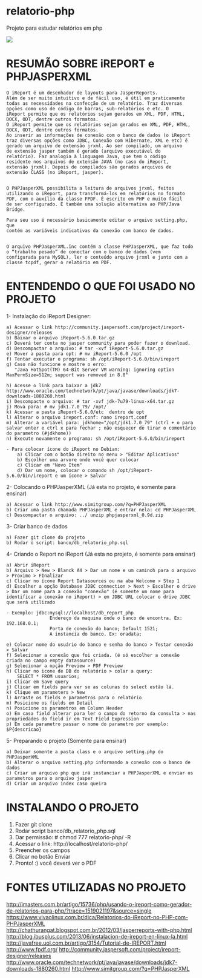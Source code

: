# relatorio-php
Projeto para estudar relatórios em php

<img src="relatorio-php/docs/images/splash.png">


# RESUMÃO SOBRE iREPORT e PHPJASPERXML

    O iReport é um desenhador de layouts para JasperReports.
    Além de ser muito intuitivo e de fácil uso, é útil em praticamente
    todas as necessidades na confecção de um relatório. Traz diversas
    opções como uso de código de barras, sub-relatórios e etc. O
    iReport permite que os relatórios sejam gerados em XML, PDF, HTML,
    DOCX, ODT, dentre outros formatos.  
    O iReport permite que os relatórios sejam gerados em XML, PDF, HTML,
    DOCX, ODT, dentre outros formatos.
    Ao inserir as informações de conexão com o banco de dados (o iReport
    traz diversas opções como JDBC, Conexão com Hibernate, XML e etc) é gerado um arquivo de extensão jrxml. Ao ser compilado, um arquivo
    de extensão jasper também é gerado (arquivo executável do
    relatório). Faz analogia à linguagem Java, que tem o código
    residente nos arquivos de extensão JAVA (no caso do iReport,
    extensão jrxml). Depois de compilados são gerados arquivos de
    extensão CLASS (no iReport, jasper).

    
    O PHPJasperXML possibilita a leitura de arquivos jrxml, feitos
    utilizando o iReport, para transformá-los em relatórios no formato
    PDF, com o auxílio da classe FPDF. É escrito em PHP e muito fácil
    de ser configurado. É também uma solução alternativa ao PHP/Java
    Bridge.

    Para seu uso é necessário basicamente editar o arquivo setting.php, que
    contém as variáveis indicativas da conexão com banco de dados.


    O arquivo PHPJasperXML.inc contém a classe PHPJasperXML, que faz todo
    o “trabalho pesado” de conectar com o banco de dados (vem
    configurada para MySQL), ler o conteúdo arquivo jrxml e junto com a
    classe tcpdf, gerar o relatório em PDF.

    


# ENTENDENDO O QUE FOI USADO NO PROJETO

1- Instalação do iReport Designer:

    a) Acessar o link http://community.jaspersoft.com/project/ireport-designer/releases 
    b) Baixar o arquivo iReport-5.6.0.tar.gz
    c) Deverá ter conta no jasper community para poder fazer o download. 
    d) Descompactar o arquivo: # tar -xvf iReport-5.6.0.tar.gz
    e) Mover a pasta para opt: # mv iReport-5.6.0 /opt
    f) Tentar executar o programa: sh /opt/iReport-5.6.0/bin/ireport
    g) Caso não funcione e mostre o erro:
       "Java HotSpot(TM) 64-Bit Server VM warning: ignoring option MaxPermSize=512m; support was removed in 8.0"
        
    h) Acesse o link para baixar a jdk7 http://www.oracle.com/technetwork/pt/java/javase/downloads/jdk7-downloads-1880260.html 
    i) Descompacte o arquivo: # tar -xvf jdk-7u79-linux-x64.tar.gz
    j) Mova para: # mv jdk1.7.0_79/ /opt/
    k) Acessar a pasta iReport-5.6.0/etc  dentro de opt
    l) Alterar o arquivo ireport.conf: nano ireport.conf
    m) Alterar a variável para: jdkhome="/opt/jdk1.7.0_79" (ctrl + o para salvar enter e ctrl x para fechar ; não esquecer de tirar o comentário do parametro (#jdkhome))
    n) Execute novamente o programa: sh /opt/iReport-5.6.0/bin/ireport
    
    - Para colocar ícone do iReport no Debian: 
        a) Clicar com o botão direito no menu > "Editar Aplicativos" 
        b) Escolher uma arvore onde você quer colocar
        c) Clicar em "Novo Item"
        d) Dar um nome, colocar o comando sh /opt/iReport-5.6.0/bin/ireport e um ícone > Salvar


2- Colocando o PHPJasperXML (Já esta no projeto, é somente para ensinar)
    
    a) Acessar o link http://www.simitgroup.com/?q=PHPJasperXML
    b) Criar uma pasta chamada PHPJasperXML e entrar nela: cd PHPJasperXML
    c) Descompactar o arquivo: ../ unzip phpjasperxml_0.9d.zip



3- Criar banco de dados 

    a) Fazer git clone do projeto 
    b) Rodar o script: banco/db_relatorio_php.sql


4- Criando o Report no iReport (Já esta no projeto, é somente para ensinar)

    a) Abrir iReport
    b) Arquivo > New > Blanck A4 > Dar um nome e um caminoh para o arquivo > Proximo > FInalizar
    c) Clicar no ícone Report Datasources ou na aba Welcome > Step 1
    d) Escolher a opção Database JDBC connection > Next > Escolher o drive > Dar um nome para a conexão "conexão" (é somente um nome para identificar a conexão no iReport) > em JDBC URL colocar o drive JDBC que será utilizado
        
    - Exemplo: jdbc:mysql://localhost/db_report_php
                    Endereço da maquina onde o banco de encontra. Ex: 192.168.0.1;
                    Porta de conexão do banco; Default 1521;
                    A instancia do banco. Ex: oradata;

    e) Colocar nome do usuário do banco e senha do banco > Testar conexão > Salvar
    f) Selecionar a conexão que foi criada. (é só escolher a conexão criada no campo empty datasource)
    g) Selecionar a opção Preview > PDF Preview
    h) Clicar no icone de DB do relatório > colar a query:
        SELECT * FROM usuarios;
    i) Clicar em Save query
    j) Clicar em fields para ver se as colunas do select estão lá.
    k) Clique em parameters > New
    l) Arraste os fields e parametros para o relatório
    m) Posicione os fields em Detail
    n) Posicione os parametros em Column Header
    o) Em casa field alterar para ler o campo do retorno da consulta > nas propriedades do field ir em Text Field Expression
    p) Em cada parametro passar o nome do parametro por exemplo: $P{descricao}



5- Preparando o projeto (Somente para ensinar)

    a) Deixar somente a pasta class e o arquivo setting.php do PHPJasperXML
    b) Alterar o arquivo setting.php informando a conexão com o banco de dados
    c) Criar um arquivo php que irá instanciar a PHPJasperXML e enviar os parametros para o arquivo jasper
    d) Criar um arquivo index caso queira


# INSTALANDO O PROJETO

1) Fazer git clone 
2) Rodar script  banco/db_relatorio_php.sql
3) Dar permissão: # chmod 777 relatorio-php/ -R
4) Acessar o link: http://localhost/relatorio-php/
5) Preencher os campos 
6) Clicar no botão Enviar
7) Pronto! :) você deverá ver o PDF



# FONTES UTILIZADAS NO PROJETO

http://imasters.com.br/artigo/15736/php/usando-o-ireport-como-gerador-de-relatorios-para-php/?trace=1519021197&source=single
https://www.vivaolinux.com.br/dica/Relatorios-do-iReport-no-PHP-com-PHPJasperXML
http://chathurangat.blogspot.com.br/2012/03/jasperreports-with-php.html
http://blog.ibusplus.com/2013/06/instalacion-de-ireport-en-linux-la.html
http://javafree.uol.com.br/artigo/3154/Tutorial-de-IREPORT.html
http://www.fpdf.org/
http://community.jaspersoft.com/project/ireport-designer/releases 
http://www.oracle.com/technetwork/pt/java/javase/downloads/jdk7-downloads-1880260.html
http://www.simitgroup.com/?q=PHPJasperXML
